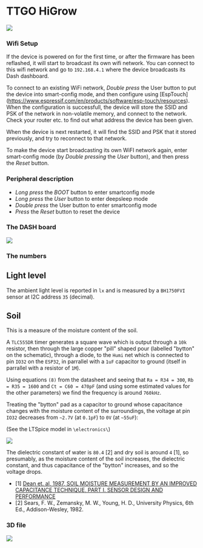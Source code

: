 TTGO HiGrow
===========================

![](image/T-Higrow.jpg)

### Wifi Setup
If the device is powered on for the first time, or after the firmware has been reflashed, it will start to broadcast its own wifi network.
You can connect to this wifi network and go to `192.168.4.1` where the device broadcasts its Dash dashboard.

To connect to an existing WiFi network, *Double press* the User button to put the device into smart-config mode, and then configure using [EspTouch] (https://www.espressif.com/en/products/software/esp-touch/resources).
When the configuration is successfull, the device will store the SSID and PSK of the network in non-volatile memory, and connect to the network.  Check your router etc. to find out what address the device has been given.

When the device is next restarted, it will find the SSID and PSK that it stored previously, and try to reconnect to that network.

To make the device start broadcasting its own WiFI network again, enter smart-config mode (by *Double pressing* the *User* button), and then press the *Reset* button.


### Peripheral description
- *Long press* the *BOOT* button to enter smartconfig mode
- *Long press* the *User* button to enter deepsleep mode
- *Double press* the User button to enter smartconfig mode
- *Press* the *Reset* button to reset the device

### The DASH board

![](image/1.png)

### The numbers

## Light level

The ambient light level is reported in `lx` and is measured by a `BH1750FVI` sensor at I2C address `35` (decimal).

## Soil

This is a measure of the moisture content of the soil.

A `TLC555DR` timer generates a square wave which is output through a `10k` resistor, then through the large copper "pill" shaped pour (labelled "bytton" on the schematic), through a diode, to the `Humi` net which is connected to pin `IO32` on the `ESP32`, in parrallel with a `1uF` capacitor to ground (itself in parrallel with a resistor of `1M`).

Using equations `(8)` from the datasheet and seeing that `Ra = R34 = 300`, `Rb = R35 = 1600` and `Ct = C60 = 470pF` (and using some estimated values for the other parameters) we find the frequency is around `760kHz`.

Treating the "bytton" pad as a capacitor to ground whose capacitance changes with the moisture content of the surroundings, the voltage at pin `IO32` decreases from `~2.7V` (at `0.1pF`) to `0V` (at `~55uF`):

(See the LTSpice model in `\electronics\`)

![](electronics/Humivoltage.png)

The dielectric constant of water is `80.4` [2] and dry soil is around `4` [1], so presumably, as the moisture content of the soil increases, the dielectric constant, and thus capacitance of the "bytton" increases, and so the voltage drops.

- [1] [Dean et. al, 1987, SOIL MOISTURE MEASUREMENT BY AN IMPROVED CAPACITANCE TECHNIQUE, PART I. SENSOR DESIGN AND PERFORMANCE](https://www.sciencedirect.com/science/article/abs/pii/0022169487901946)
- [2] Sears, F. W., Zemansky, M. W., Young, H. D., University Physics, 6th Ed., Addison-Wesley, 1982.

### 3D file

![](https://github.com/Xinyuan-LilyGO/TTGO-Multi-function-sensor-board/blob/master/image/image2.png)
